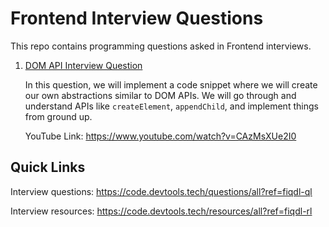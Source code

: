 # Frontend Interview Questions

This repo contains programming questions asked in Frontend interviews.

1. [DOM API Interview Question](https://github.com/Devtools-Tech-Team/frontend-interview-questions/blob/main/dom-api-question.js)

    In this question, we will implement a code snippet where we will create our own abstractions similar to DOM APIs. We will go through and understand APIs like `createElement`, `appendChild`, and implement things from ground up.

    YouTube Link: https://www.youtube.com/watch?v=CAzMsXUe2I0

## Quick Links

Interview questions: https://code.devtools.tech/questions/all?ref=fiqdl-ql

Interview resources: https://code.devtools.tech/resources/all?ref=fiqdl-rl
